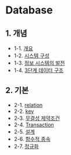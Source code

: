 # Database

## 1. 개념

- 1-1. [개요](https://github.com/gimhanul/screwbar/blob/main/Database/개념/개요.md)
- 1-2. [시스템 구성](https://github.com/gimhanul/screwbar/blob/main/Database/개념/시스템구성.md)
- 1-3. [정보 시스템의 발전](https://github.com/gimhanul/screwbar/blob/main/Database/개념/정보시스템의발전.md)
- 1-4. [3단계 데이터 구조](https://github.com/gimhanul/screwbar/blob/main/Database/개념/3단계데이터구조.md)

## 2. 기본

- 2-1. [relation](https://github.com/gimhanul/screwbar/blob/main/Database/기본/relation.md)
- 2-2. [key](https://github.com/gimhanul/screwbar/blob/main/Database/기본/key.md)
- 2-3. [무결성 제약조건](https://github.com/gimhanul/screwbar/blob/main/Database/기본/무결성제약조건.md)
- 2-4. [Transaction](https://github.com/gimhanul/screwbar/blob/main/Database/기본/transaction.md)
- 2-5. [설계](https://github.com/gimhanul/screwbar/blob/main/Database/기본/설계.md)
- 2-6. [함수적 종속](https://github.com/gimhanul/screwbar/blob/main/Database/기본/함수적종속.md)
- 2-7. [정규화](https://github.com/gimhanul/screwbar/blob/main/Database/기본/정규화.md)
